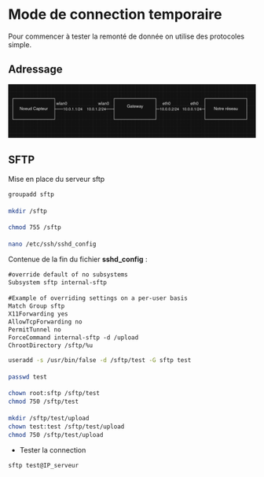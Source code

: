 # Mode de connection temporaire

Pour commencer à tester la remonté de donnée on utilise des protocoles simple. 
## Adressage 
![shemas](images/shemas.png)

## SFTP 
Mise en place du serveur sftp

```bash
groupadd sftp

mkdir /sftp

chmod 755 /sftp

nano /etc/ssh/sshd_config
```

Contenue de la fin du fichier __sshd_config__ :
```
#override default of no subsystems
Subsystem sftp internal-sftp
 
#Example of overriding settings on a per-user basis
Match Group sftp
X11Forwarding yes
AllowTcpForwarding no
PermitTunnel no
ForceCommand internal-sftp -d /upload
ChrootDirectory /sftp/%u
```

```bash
useradd -s /usr/bin/false -d /sftp/test -G sftp test

passwd test

chown root:sftp /sftp/test
chmod 750 /sftp/test

mkdir /sftp/test/upload
chown test:test /sftp/test/upload
chmod 750 /sftp/test/upload
```

- Tester la connection
```bash
sftp test@IP_serveur
```

